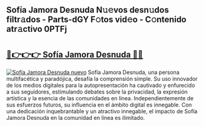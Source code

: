 ## Sofía Jamora Desnuda N𝚞𝚎vos desn𝚞dos filtr𝚊dos - Parts-dGY F𝚘tos vid𝚎o - C𝚘ntenido atr𝚊ctivo 0PTFj

# <h2><a href="http://mb8b1sg.tromn.icu/?c=Sof%c3%ada+Jamora+Desnuda">🔗👉👉👉 Sofía Jamora Desnuda 🔗🔗</a></h2>

[![Sofía Jamora Desnuda nuevo](https://i.imgur.com/pEAQMta.gif)](http://mb8b1sg.tromn.icu/?c=Sof%c3%ada+Jamora+Desnuda)
Sofía Jamora Desnuda, una persona multifacética y paradójica, desafía la comprensión simple. Su uso innovador de los medios digitales para la autopresentación ha cautivado y enfurecido a sus seguidores, estimulando debates sobre la privacidad, la expresión artística y la esencia de las comunidades en línea. Independientemente de sus esfuerzos futuros, su influencia en el ámbito digital es innegable. Con una dedicación inquebrantable y un atractivo innegable, el impacto de Sofía Jamora Desnuda en la comunidad en línea es ilimitado.
